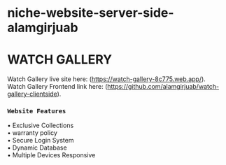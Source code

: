 # niche-website-server-side-alamgirjuab
# WATCH GALLERY

Watch Gallery live site here: (https://watch-gallery-8c775.web.app/).</br>
Watch Gallery Frontend link here: (https://github.com/alamgirjuab/watch-gallery-clientside).

### `Website Features`
•	Exclusive Collections </br>
•	warranty policy</br>
•	Secure Login System</br>
•	Dynamic Database</br>
•	Multiple Devices Responsive

